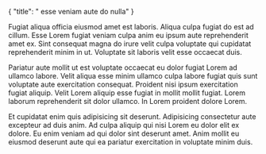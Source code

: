 {
  "title": " esse veniam aute do nulla"
}

Fugiat aliqua officia eiusmod amet est laboris. Aliqua culpa fugiat do est ad cillum. Esse Lorem fugiat veniam culpa anim eu ipsum aute reprehenderit amet ex. Sint consequat magna do irure velit culpa voluptate qui cupidatat reprehenderit minim in ut. Voluptate sit laboris velit esse occaecat duis.

Pariatur aute mollit ut est voluptate occaecat eu dolor fugiat Lorem ad ullamco labore. Velit aliqua esse minim ullamco culpa labore fugiat quis sunt voluptate aute exercitation consequat. Proident nisi ipsum exercitation fugiat aliquip. Velit Lorem aliquip esse fugiat in mollit mollit fugiat. Lorem laborum reprehenderit sit dolor ullamco. In Lorem proident dolore Lorem.

Et cupidatat enim quis adipisicing sit deserunt. Adipisicing consectetur aute excepteur ad duis anim. Ad culpa aliquip qui nisi Lorem eu dolor elit ex dolore. Eu enim veniam ad qui dolor sint deserunt amet. Anim mollit eu eiusmod deserunt aute qui ea pariatur exercitation in voluptate minim duis.